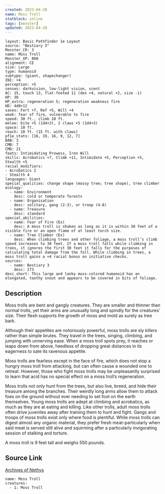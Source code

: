 ```yaml
---
created: 2023-04-28
name: Moss Troll
statblock: inline
tags: [monster]
updated: 2023-04-28
---
```

```statblock
layout: Basic Pathfinder 1e Layout
source: "Bestiary 3"
Monster_CR: 3
name: Moss Troll
Monster_XP: 800
alignment: CE
size: Large
type: humanoid
subtype: (giant, shapechanger)
INI: +4
perception: +5
senses: darkvision, low-light vision, scent
AC: 15, touch 13, flat-footed 11 (dex +4, natural +2, size -1)
HP: 30
HP_extra: regeneration 5; regeneration weakness fire
HD: 4d8+12
saves: Fort +7, Ref +5, Will +4
weak: fear of fire, vulnerable to fire
speed: 30 ft., climb 10 ft.
melee: bite +5 (1d4+3), 2 claws +5 (1d4+3)
space: 10 ft.
reach: 10 ft. (15 ft. with claws)
pf1e_stats: [16, 19, 16, 9, 12, 7]
BAB: 3
CMB: 7
CMD: 21
feats: Intimidating Prowess, Iron Will
skills: Acrobatics +7, Climb +11, Intimidate +5, Perception +5, Stealth +5
racial_modifiers:
- Acrobatics 2
- Stealth 4
languages: Giant
special_qualities: change shape (mossy tree; tree shape), tree climber
ecology:
  - name: Environment
    desc: cold or temperate forests
  - name: Organisation
    desc: solitary, gang (2-3), or troop (4-8)
  - name: Treasure
    desc: standard
special_abilities:
  - name: Fear of Fire (Ex)
    desc: A moss troll is shaken as long as it is within 30 feet of a visible fire or an open flame of at least torch size.
  - name: Tree Climber (Ex)
    desc: When climbing trees and other foliage, a moss troll’s climb speed increases to 30 feet. If a moss troll falls while climbing in trees, it ignores the first 30 feet it falls for the purposes of calculating total damage from the fall. While climbing in trees, a moss troll gains a +4 racial bonus on initiative checks.
sources:
  - name: Bestiary 3
    desc: 273
desc_short: This large and lanky moss-colored humanoid has an elongated, toothy snout and appears to be covered in bits of foliage.
```
## Description
Moss trolls are bent and gangly creatures. They are smaller and thinner than normal trolls, yet their arms are unusually long and spindly for the creatures’ size. Their flesh supports the growth of moss and mold as surely as tree bark.

Although their appetites are notoriously powerful, moss trolls are sly killers rather than simple brutes. They travel in the trees, singing, climbing, and jumping with unnerving ease. When a moss troll spots prey, it reaches or leaps down from above, heedless of dropping great distances in its eagerness to sate its ravenous appetite.

Moss trolls are fearless except in the face of fire, which does not stop a hungry moss troll from attacking, but can often cause a wounded one to retreat. However, those who fight moss trolls may be unpleasantly surprised to learn that acid has no special effect on a moss troll’s regeneration.

Moss trolls not only hunt from the trees, but also live, breed, and hide their treasure among the branches. Their weirdly long arms allow them to attack foes on the ground without ever needing to set foot on the earth themselves. Young moss trolls are adept at climbing and acrobatics, as much as they are at eating and killing. Like other trolls, adult moss trolls often drive juveniles away after training them to hunt and fight. Gangs and troops of moss trolls exist only where food is plentiful. While moss trolls can digest almost any organic material, they prefer fresh meat-particularly when said meat is served still alive and squirming after a particularly invigorating session of stalking and torture.

A moss troll is 9 feet tall and weighs 550 pounds.
## Source Link
[Archives of Nethys](https://aonprd.com/MonsterDisplay.aspx?ItemName=Moss%20Troll)
```encounter-table
name: Moss Troll
creatures:
  - 1: Moss Troll
```
